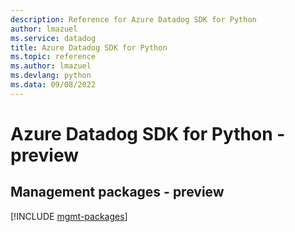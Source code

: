 ```yaml
---
description: Reference for Azure Datadog SDK for Python
author: lmazuel
ms.service: datadog
title: Azure Datadog SDK for Python
ms.topic: reference
ms.author: lmazuel
ms.devlang: python
ms.data: 09/08/2022
---
```

# Azure Datadog SDK for Python - preview

## Management packages - preview
[!INCLUDE [mgmt-packages](datadog-mgmt-index.md)]